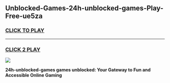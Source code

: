 
## Unblocked-Games-24h-unblocked-games-Play-Free-ue5za
<h3>
<a href="https://premium76.site?title=24h-unblocked-games&ref=17A">CLICK TO PLAY</a></h3>
<hr>

<h3>
<a href="https://premium76.site?title=24h-unblocked-games&ref=17A">CLICK 2 PLAY</a>
  
</h3>

<a href="https://premium76.site?title=24h-unblocked-games&ref=17A"><img src="https://clearcache.store/games.png"></a>


**24h-unblocked-games games unblocked: Your Gateway to Fun and Accessible Online Gaming**
